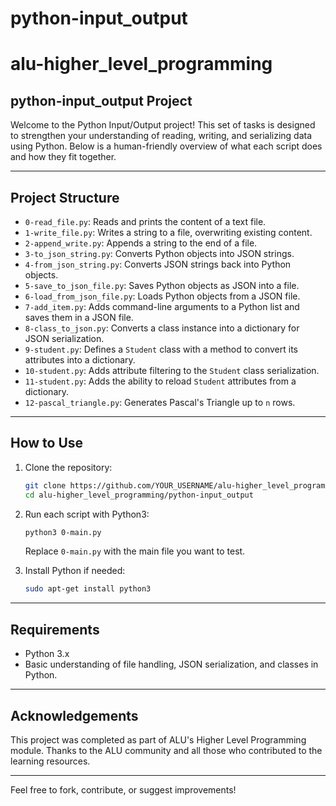 #  python-input_output


# alu-higher_level_programming

##  python-input_output Project

Welcome to the Python Input/Output project! This set of tasks is designed to strengthen your understanding of reading, writing, and serializing data using Python. Below is a human-friendly overview of what each script does and how they fit together.

---

## Project Structure

- `0-read_file.py`: Reads and prints the content of a text file.
- `1-write_file.py`: Writes a string to a file, overwriting existing content.
- `2-append_write.py`: Appends a string to the end of a file.
- `3-to_json_string.py`: Converts Python objects into JSON strings.
- `4-from_json_string.py`: Converts JSON strings back into Python objects.
- `5-save_to_json_file.py`: Saves Python objects as JSON into a file.
- `6-load_from_json_file.py`: Loads Python objects from a JSON file.
- `7-add_item.py`: Adds command-line arguments to a Python list and saves them in a JSON file.
- `8-class_to_json.py`: Converts a class instance into a dictionary for JSON serialization.
- `9-student.py`: Defines a `Student` class with a method to convert its attributes into a dictionary.
- `10-student.py`: Adds attribute filtering to the `Student` class serialization.
- `11-student.py`: Adds the ability to reload `Student` attributes from a dictionary.
- `12-pascal_triangle.py`: Generates Pascal's Triangle up to `n` rows.

---

## How to Use

1. Clone the repository:
   ```bash
   git clone https://github.com/YOUR_USERNAME/alu-higher_level_programming.git
   cd alu-higher_level_programming/python-input_output
   ```

2. Run each script with Python3:
   ```bash
   python3 0-main.py
   ```

   Replace `0-main.py` with the main file you want to test.

3. Install Python if needed:
   ```bash
   sudo apt-get install python3
   ```

---

##  Requirements

- Python 3.x
- Basic understanding of file handling, JSON serialization, and classes in Python.

---

## Acknowledgements

This project was completed as part of ALU's Higher Level Programming module. Thanks to the ALU community and all those who contributed to the learning resources.

---

Feel free to fork, contribute, or suggest improvements!

